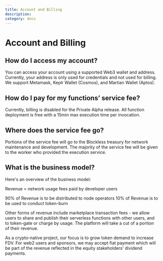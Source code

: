 ```yaml
---
title: Account and Billing
description: 
category: docs
---
```


# Account and Billing

## How do I access my account?

You can access your account using a supported Web3 wallet and address. Currently, your address is only used for credentials and not used for billing. We support Metamask, Keplr Wallet (Cosmos), and Martian Wallet (Aptos).

## How do I pay for my functions’ service fee?

Currently, billing is disabled for the Private Alpha release. All function deployment is free with a 15min max execution time per invocation.

## Where does the service fee go?

Portions of the service fee will go to the Blockless treasury for network maintenance and development. The majority of the service fee will be given to the worker who provided the execution service.

## What is the business model?

Here's an overview of the business model:

Revenue = network usage fees paid by developer users

90% of Revenue is to be distributed to node operators
10% of Revenue is to be used to conduct token-burn

Other forms of revenue include marketplace transaction fees - we allow users to share and publish their serverless functions with other users, and to token-gate or charge by usage. The platform will take a cut of a portion of their revenue.

As a crypto-native project, our focus is to grow token demand to increase FDV. For web2 users and sponsors, we may accept fiat payment which will be part of the revenue reflected in the equity stakeholders' dividend payments.
